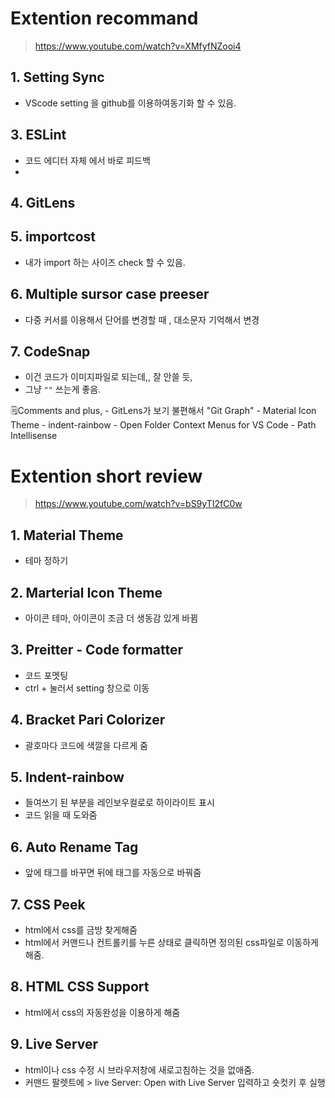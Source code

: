 # Extention recommand
> https://www.youtube.com/watch?v=XMfyfNZooi4
 
## 1. Setting Sync
 - VScode setting 을 github를 이용하여동기화 할 수 있음.
## 3. ESLint
 - 코드 에디터 자체 에서 바로 피드백
 - 
## 4. GitLens

## 5. importcost
 - 내가 import 하는 사이즈 check 할 수 있음.

## 6. Multiple sursor case preeser
 - 다중 커서를 이용해서 단어를 변경할 때 , 대소문자 기억해서 변경

## 7. CodeSnap
 - 이건 코드가 이미지파일로 되는데,, 잘 안쓸 듯, 
 - 그냥 ``` "" ``` 쓰는게 좋음.

🗒️Comments and plus, 
	 - GitLens가 보기 불편해서 "Git Graph"
	 - Material Icon Theme
	 - indent-rainbow
	 - Open Folder Context Menus for VS Code
	 - Path Intellisense

# Extention short review

> https://www.youtube.com/watch?v=bS9yTI2fC0w

## 1. Material Theme
 - 테마 정하기

## 2. Marterial Icon Theme
 - 아이콘 테마, 아이콘이 조금 더 생동감 있게 바뀜

## 3. Preitter - Code formatter
 - 코드 포멧팅
 - ctrl +  눌러서 setting 창으로 이동
 
## 4. Bracket Pari Colorizer
 - 괄호마다 코드에 색깔을 다르게 줌

## 5. Indent-rainbow
 - 들여쓰기 된 부분을 레인보우컬로로 하이라이트 표시
 - 코드 읽을 때 도와줌

## 6. Auto Rename Tag
 - 앞에 태그를 바꾸면 뒤에 태그를 자동으로 바꿔줌

## 7. CSS Peek
 - html에서 css를 금방 찾게해줌
 - html에서 커맨드나 컨트롤키를 누른 상태로 클릭하면 정의된 css파일로 이동하게 해줌.

## 8. HTML CSS Support
 - html에서 css의 자동완성을 이용하게 해줌

## 9. Live Server
 - html이나 css 수정 시 브라우저창에 새로고침하는 것을 없애줌.
 - 커맨드 팔렛트에 > live Server: Open with Live Server 입력하고 숏컷키 후 실행
